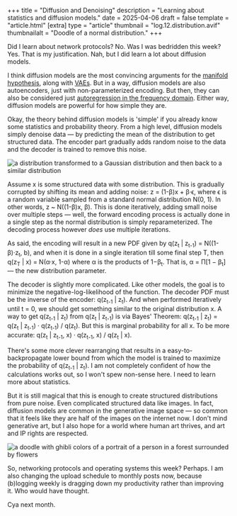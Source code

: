 +++
title = "Diffusion and Denoising"
description = "Learning about statistics and diffusion models."
date = 2025-04-06
draft = false
template = "article.html"
[extra]
type = "article"
thumbnail = "log.12.distribution.avif"
thumbnailalt = "Doodle of a normal distribution."
+++

Did I learn about network protocols? No. Was I was bedridden this week? Yes. That is my justification. Nah, but I did learn a lot about diffusion models.

I think diffusion models are the most convincing arguments for the [manifold hypothesis](https://en.wikipedia.org/wiki/Manifold_hypothesis), along with [VAEs](https://en.wikipedia.org/wiki/Variational_autoencoder). But in a way, diffusion models are also autoencoders, just with non-parameterized encoding. But then, they can also be considered just [autoregression in the frequency domain](https://sander.ai/2024/09/02/spectral-autoregression.html). Either way, diffusion models are powerful for how simple they are.

Okay, the theory behind diffusion models is 'simple' if you already know some statistics and probability theory. From a high level, diffusion models simply denoise data — by predicting the mean of the distribution to get structured data. The encoder part gradually adds random noise to the data and the decoder is trained to remove this noise.

![a distribution transformed to a Gaussian distribution and then back to a similar distribution](/media/log/diffusion-distribution.avif)

Assume x is some structured data with some distribution. This is gradually corrupted by shifting its mean and adding noise: z = (1-β)x + β·ϵ, where ϵ is a random variable sampled from a standard normal distribution N(0, 1). In other words, z ~ N((1-β)x, β). This is done iteratively, adding small noise over multiple steps — well, the forward encoding process is actually done in a single step as the normal distribution is simply reparameterized. The decoding process however *does* use multiple iterations.

As said, the encoding will result in a new PDF given by q(z<sub>t</sub> | z<sub>t-1</sub>) = N((1-β)·z<sub>t</sub>, b), and when it is done in a single iteration till some final step T, then q(z<sub>T</sub> | x) = N(α·x, 1-α) where α is the products of 1−β<sub>t</sub>. That is, α = Π[1 − β<sub>t</sub>] — the new distribution parameter.

The decoder is slightly more complicated. Like other models, the goal is to minimize the negative-log-likelihood of the function. The decoder PDF must be the inverse of the encoder: q(z<sub>t-1</sub> | z<sub>t</sub>). And when performed iteratively until t = 0, we should get something similar to the original distribution x. A way to get q(z<sub>t-1</sub> | z<sub>t</sub>) from q(z<sub>t</sub> | z<sub>t-1</sub>) is via Bayes' Theorem: q(z<sub>t-1</sub> | z<sub>t</sub>) = q(z<sub>t</sub> | z<sub>t-1</sub>) · q(z<sub>t-1</sub>) / q(z<sub>t</sub>). But this is marginal probability for all x. To be more accurate: q(z<sub>t</sub> | z<sub>t-1</sub>, x) · q(z<sub>t-1</sub>, x) / q(z<sub>t</sub> | x).

There's some more clever rearranging that results in a easy-to-backpropagate lower bound from which the model is trained to maximize the probability of q(z<sub>t-1</sub> | z<sub>t</sub>). I am not completely confident of how the calculations works out, so I won't spew non-sense here. I need to learn more about statistics.

But it is still magical that this is enough to create structured distributions from pure noise. Even complicated structured data like images. In fact, diffusion models are common in the generative image space — so common that it feels like they are half of the images on the internet now. I don't mind generative art, but I also hope for a world where human art thrives, and art and IP rights are respected.

![a doodle with ghibli colors of a portrait of a person in a forest surrounded by flowers](/media/log/me-ghibli.avif)

So, networking protocols and operating systems this week? Perhaps. I am also changing the upload schedule to monthly posts now, because (b)logging weekly is dragging down my productivity rather than improving it. Who would have thought.

Cya next month.

